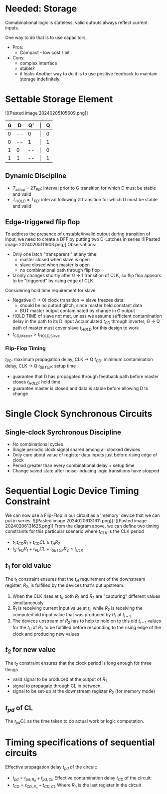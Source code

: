 # Needed: Storage
Comabinational logic is stateless, valid outputs always reflect current inputs.

One way to do that is to use capacitors,
- Pros:
	- Compact - low cost / bit 
- Cons:
	- complex interface
	- stable?
	- it leaks
Another way to do it is to use positive feedback to maintain storage indefinitely.

# Settable Storage Element
![[Pasted image 20240205105609.png]]

| G | D | Q' | \| | Q |
| ---- | ---- | ---- | ---- | ---- |
| 0 | -- | 0 | \| | 0 |
| 0 | -- | 1 | \| | 1 |
| 1 | 0 | -- | \| | 0 |
| 1 | 1 | -- | \| | 1 |
## Dynamic Discipline
- $T_{setup}$ = $2T_{PD}$: Interval prior to G transition for which D must be stable and valid
- $T_{HOLD}$ = $T_{PD}$: interval following G transition for which D must be stable and valid
## Edge-triggered flip flop
To address the presence of unstable/invalid output during transition of input, we need to create a DFF by putting two D-Latches in series
![[Pasted image 20240205111903.png]]
Observations:
- Only one latch "transparent " at any time:
	- master closed when slave is open
	- slave closed when master is open
	- no combinational path through flip flop
- Q only changes shortly after 0 -> 1 transition of CLK, so flip flop appears to be "triggered" by rising edge of CLK

Considering hold time requirement for slave:
- Negative (1 -> 0) clock transition => slave freezes data:
	- should be no output glitch, since master held constant data
	- BUT master output contaminated by change in G output
- HOLD TIME of slave not met, unless we assume sufficient contamination delay in the path to its D input
Accumulated $t_{CD}$ through inverter, G -> Q path of master must cover slave $t_{HOLD}$ for this design to work
- $t_{\text{CD,Master}} > t_{\text{HOLD,Slave}}$


### Flip-Flop Timing
$t_{PD}$: maximum propagation delay, CLK -> Q
$t_{CD}$: minimum contamination delay, CLK -> Q
$t_{SETUP}$: setup time
- guarantee that D has propagated through feedback path before master closes
$t_{HOLD}$: hold time
- guarantee master is closed and data is stable before allowing D to change

# Single Clock Synchronous Circuits
## Single-clock Syrchronous Discipline
- No combinational cycles
- Single periodic clock signal shared among all clocked devices
- Only care about value of register data inputs just before rising edge of clock
- Period greater than every combinational delay + setup time
- Change saved state after noise-inducing logic transitions have stopped
# Sequential Logic Device Timing Constraint
We can now use a Flip-Flop in our circuit as a 'memory' device that we can put in series.
![[Pasted image 20240206131611.png]]
![[Pasted image 20240206131625.png]]
From the diagram above, we can define two timing constraints for this particular scenario where $t_{CLK}$ is the CLK period
- $t_1$:$t_{CD}R_1 + t_{CD}CL \geq t_HR_2$
- $t_2$:$t_{PD}R_1 + t_{PD}CL + t_{SETUP}R_2 \leq t_{CLK}$
## $t_1$ for old value
The $t_1$ constraint ensures that the $t_H$ requirement of the downstream register, $R_2$, is fulfilled by the devices that's put upstream.
1. When the CLK rises at $t_i$, both $R_1$ and $R_2$ are "capturing" different values simultaneously
2. $R_1$ is receiving current input value at $t_i$, while $R_2$ is receiving the computed old input value that was produced by $R_1$ at $t_{i-1}$.
3. The devices upstream of $R_2$ has to help to hold on to this old $t_{i-1}$ values for the $t_H$ of $R_2$ to be fulfilled before responding to the rising edge of the clock and producing new values
## $t_2$ for new value
The $t_2$ constraint ensures that the clock period is long enough for three things
- valid signal to be produced at the output of $R_1$
- signal to propagate through CL in between
- signal to be set-up at the downstream register $R_2$ (for memory mode)

## $t_{pd}$ of CL
The $t_{pd}CL$ as the time taken to do actual work or logic computation.

# Timing specifications of sequential circuits
Effective propagation delay $t_{pd}$ of the circuit:
- $t_{pd} = t_{pd,R_n} + t_{pd,CL}$
Effective contamination delay $t_{CD}$ of the circuit:
- $t_{CD} = t_{CD,R_n} + t_{CD,CL}$
Where $R_n$ is the last register in the circuit
